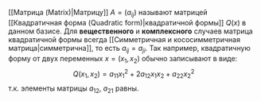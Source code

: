 [[Матрица (Matrix)|Матрицу]] $A=(a_{ij})$ называют матрицей [[Квадратичная форма (Quadratic form)|квадратичной формы]] $Q(x)$ в данном базисе. Для **вещественного** и **комплексного** случаев матрица квадратичной формы всегда [[Симметричная и кососимметричная матрица|симметрична]], то есть $a_{ij}=a_{ji}$. Так например, квадратичную форму от двух переменных $x=(x_1,x_2)$ обычно записывают в виде:$$Q(x_1,x_2)=a_{11}x_1^2+2a_{12}x_1x_2+a_{22}x_2^2$$т.к. элементы матрицы $a_{12}$, $a_{21}$ равны.